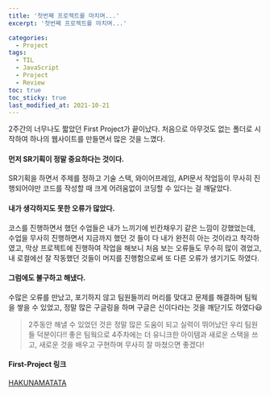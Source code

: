 ```yaml
---
title: '첫번째 프로젝트를 마치며...'
excerpt: '첫번째 프로젝트를 마치며...'

categories:
  - Project
tags:
  - TIL
  - JavaScript
  - Project
  - Review
toc: true
toc_sticky: true
last_modified_at: 2021-10-21
---
```


2주간의 너무나도 짧았던 First Project가 끝이났다.
처음으로 아무것도 없는 폴더로 시작하여 하나의 웹사이트를 만들면서 많은 것을 느꼈다.

#### 먼저 SR기획이 정말 중요하다는 것이다.

SR기획을 하면서 주제를 정하고 기술 스택, 와이어프레임, API문서 작업등이 무사히 진행되어야만 코드를 작성할 때 크게 어려움없이 코딩할 수 있다는 걸 깨달았다.

#### 내가 생각하지도 못한 오류가 많았다.

코스를 진행하면서 했던 수업들은 내가 느끼기에 빈칸채우기 같은 느낌이 강했었는데, 수업을 무사히 진행하면서 지금까지 했던 것 들이 다 내가 완전히 아는 것이라고 착각하였고, 막상 프로젝트에 진행하여 작업을 해보니 처음 보는 오류들도 무수히 많이 겪었고, 내 로컬에선 잘 작동했던 것들이 머지를 진행함으로써 또 다른 오류가 생기기도 하였다.

#### 그럼에도 불구하고 해냈다.

수많은 오류를 만났고, 포기하지 않고 팀원들끼리 머리를 맞대고 문제를 해결하며 팀웍을 쌓을 수 있었고, 정말 많은 구글링을 하며 구글은 신이다라는 것을 깨닫기도 하였다😃

> 2주동안 해낼 수 있었던 것은 정말 많은 도움이 되고 실력이 뛰어났던 우리 팀원들 덕분이다!!
> 좋은 팀웍으로 4주차에는 더 유니크한 아이템과 새로운 스택을 쓰고, 새로운 것을 배우고 구현하며 무사히 잘 마쳤으면 좋겠다!

#### First-Project 링크

[HAKUNAMATATA](https://hakunamatata.kr/)
